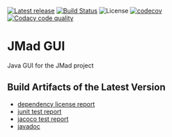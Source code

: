 [![Latest release](https://img.shields.io/github/release/jmad/jmad-gui.svg?maxAge=1000)](https://github.com/jmad/jmad-gui/releases)
[![Build Status](https://travis-ci.com/jmad/jmad-gui.svg?branch=master)](https://travis-ci.com/jmad/jmad-gui)
![License](https://img.shields.io/github/license/jmad/jmad-gui.svg)
[![codecov](https://codecov.io/gh/jmad/jmad-gui/branch/master/graph/badge.svg)](https://codecov.io/gh/jmad/jmad-gui)
[![Codacy code quality](https://api.codacy.com/project/badge/Grade/b830f8eafc0441199d126967bd87d08c)](https://www.codacy.com/app/jmad/jmad-gui?utm_source=github.com&utm_medium=referral&utm_content=jmad/jmad-gui&utm_campaign=Badge_Grade)

# JMad GUI

Java GUI for the JMad project

## Build Artifacts of the Latest Version
 
* [dependency license report](https://jmad.io/jmad-gui/dependency-license/index.html)
* [junit test report](https://jmad.io/jmad-gui/tests/test/index.html)
* [jacoco test report](https://jmad.io/jmad-gui/jacoco/test/html/index.html) 
* [javadoc](https://jmad.io/jmad-gui/javadoc/index.html) 

